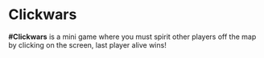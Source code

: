 # Clickwars
**#Clickwars** is a mini game where you must spirit other players off the map by clicking on the screen, last player alive wins!